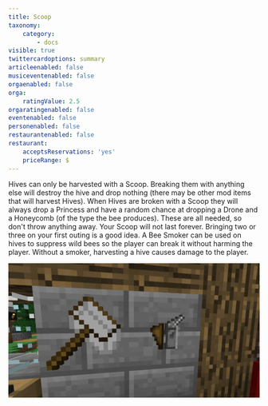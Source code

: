 ```yaml
---
title: Scoop
taxonomy:
    category:
        - docs
visible: true
twittercardoptions: summary
articleenabled: false
musiceventenabled: false
orgaenabled: false
orga:
    ratingValue: 2.5
orgaratingenabled: false
eventenabled: false
personenabled: false
restaurantenabled: false
restaurant:
    acceptsReservations: 'yes'
    priceRange: $
---
```


Hives can only be harvested with a Scoop. Breaking them with anything else will destroy the hive and drop nothing (there may be other mod items that will harvest Hives). When Hives are broken with a Scoop they will always drop a Princess and have a random chance at dropping a Drone and a Honeycomb (of the type the bee produces). These are all needed, so don't throw anything away. Your Scoop will not last forever. Bringing two or three on your first outing is a good idea. A Bee Smoker can be used on hives to suppress wild bees so the player can break it without harming the player. Without a smoker, harvesting a hive causes damage to the player.

![](Scoom%20-%20Smoker.jpg)